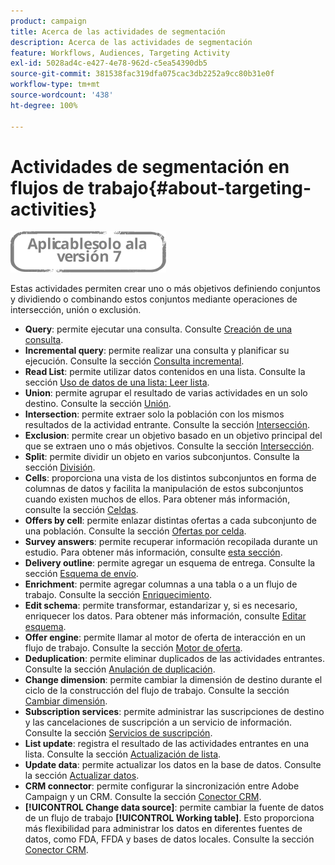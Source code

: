 ```yaml
---
product: campaign
title: Acerca de las actividades de segmentación
description: Acerca de las actividades de segmentación
feature: Workflows, Audiences, Targeting Activity
exl-id: 5028ad4c-e427-4e78-962d-c5ea54390db5
source-git-commit: 381538fac319dfa075cac3db2252a9cc80b31e0f
workflow-type: tm+mt
source-wordcount: '438'
ht-degree: 100%

---
```


# Actividades de segmentación en flujos de trabajo{#about-targeting-activities}

![](../../assets/v7-only.svg)

Estas actividades permiten crear uno o más objetivos definiendo conjuntos y dividiendo o combinando estos conjuntos mediante operaciones de intersección, unión o exclusión.

* **Query**: permite ejecutar una consulta. Consulte [Creación de una consulta](query.md#creating-a-query).
* **Incremental query**: permite realizar una consulta y planificar su ejecución. Consulte la sección [Consulta incremental](incremental-query.md).
* **Read List**: permite utilizar datos contenidos en una lista. Consulte la sección [Uso de datos de una lista: Leer lista](../../platform/using/import-export-workflows.md#using-data-from-a-list--read-list).
* **Union**: permite agrupar el resultado de varias actividades en un solo destino. Consulte la sección [Unión](union.md).
* **Intersection**: permite extraer solo la población con los mismos resultados de la actividad entrante. Consulte la sección [Intersección](intersection.md).
* **Exclusion**: permite crear un objetivo basado en un objetivo principal del que se extraen uno o más objetivos. Consulte la sección [Intersección](intersection.md).
* **Split**: permite dividir un objeto en varios subconjuntos. Consulte la sección [División](split.md).
* **Cells**: proporciona una vista de los distintos subconjuntos en forma de columnas de datos y facilita la manipulación de estos subconjuntos cuando existen muchos de ellos. Para obtener más información, consulte la sección [Celdas](cells.md).
* **Offers by cell**: permite enlazar distintas ofertas a cada subconjunto de una población. Consulte la sección [Ofertas por celda](offers-by-cell.md).
* **Survey answers**: permite recuperar información recopilada durante un estudio. Para obtener más información, consulte [esta sección](../../surveys/using/getting-started-with-surveys.md).
* **Delivery outline**: permite agregar un esquema de entrega. Consulte la sección [Esquema de envío](../../workflow/using/delivery-outline.md).
* **Enrichment**: permite agregar columnas a una tabla o a un flujo de trabajo. Consulte la sección [Enriquecimiento](../../workflow/using/enrichment.md).
* **Edit schema**: permite transformar, estandarizar y, si es necesario, enriquecer los datos. Para obtener más información, consulte [Editar esquema](../../workflow/using/edit-schema.md).
* **Offer engine**: permite llamar al motor de oferta de interacción en un flujo de trabajo. Consulte la sección [Motor de oferta](../../workflow/using/offer-engine.md).
* **Deduplication**: permite eliminar duplicados de las actividades entrantes. Consulte la sección [Anulación de duplicación](../../workflow/using/deduplication.md).
* **Change dimension**: permite cambiar la dimensión de destino durante el ciclo de la construcción del flujo de trabajo. Consulte la sección [Cambiar dimensión](../../workflow/using/change-dimension.md).
* **Subscription services**: permite administrar las suscripciones de destino y las cancelaciones de suscripción a un servicio de información. Consulte la sección [Servicios de suscripción](../../workflow/using/subscription-services.md).
* **List update**: registra el resultado de las actividades entrantes en una lista. Consulte la sección [Actualización de lista](../../workflow/using/list-update.md).
* **Update data**: permite actualizar los datos en la base de datos. Consulte la sección [Actualizar datos](../../workflow/using/update-data.md).
* **CRM connector**: permite configurar la sincronización entre Adobe Campaign y un CRM. Consulte la sección [Conector CRM](../../workflow/using/crm-connector.md).
* **[!UICONTROL Change data source]**: permite cambiar la fuente de datos de un flujo de trabajo **[!UICONTROL Working table]**. Esto proporciona más flexibilidad para administrar los datos en diferentes fuentes de datos, como FDA, FFDA y bases de datos locales. Consulte la sección [Conector CRM](../../workflow/using/change-data-source.md).
